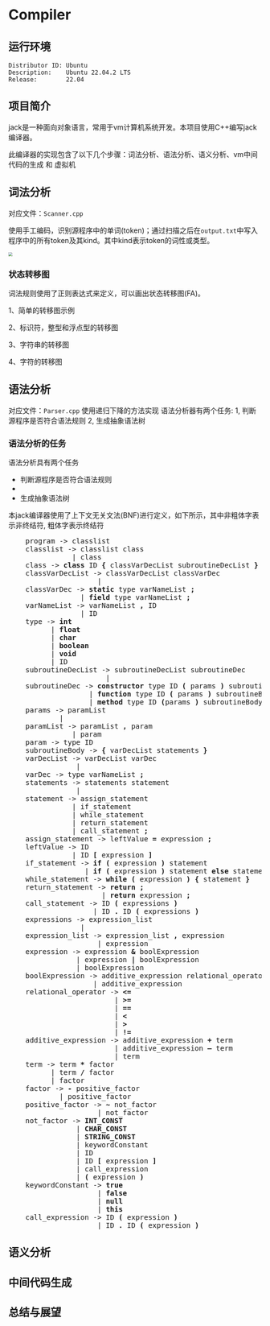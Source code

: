 # Compiler

## 运行环境

```shell
Distributor ID: Ubuntu
Description:    Ubuntu 22.04.2 LTS
Release:        22.04
```

## 项目简介

jack是一种面向对象语言，常用于vm计算机系统开发。本项目使用C++编写jack编译器。    

此编译器的实现包含了以下几个步骤：词法分析、语法分析、语义分析、vm中间代码的生成 和 虚拟机   

## 词法分析

对应文件：`Scanner.cpp`

使用手工编码，识别源程序中的单词(token)；通过扫描之后在`output.txt`中写入程序中的所有token及其kind。其中kind表示token的词性或类型。  

<img src="https://raw.githubusercontent.com/Sweet196/Picgo-images/main/problems/202305181923217.png" style="zoom: 50%;" />  

### 状态转移图

词法规则使用了正则表达式来定义，可以画出状态转移图(FA)。

1、简单的转移图示例

2、标识符，整型和浮点型的转移图

3、字符串的转移图

4、字符的转移图

## 语法分析

对应文件：`Parser.cpp`
使用递归下降的方法实现
语法分析器有两个任务:
1, 判断源程序是否符合语法规则 
2, 生成抽象语法树

### 语法分析的任务

语法分析具有两个任务

* 判断源程序是否符合语法规则
* 
* 生成抽象语法树

本jack编译器使用了上下文无关文法(BNF)进行定义，如下所示，其中非粗体字表示非终结符, 粗体字表示终结符

<pre>
    program -> classlist
    classlist -> classlist class
               | class
    class -> <strong>class</strong> ID <strong>{</strong> classVarDecList subroutineDecList <strong>}</strong>
    classVarDecList -> classVarDecList classVarDec
             	     |
    classVarDec -> <strong>static</strong> type varNameList <strong>;</strong>
                 | <strong>field</strong> type varNameList <strong>;</strong>
    varNameList -> varNameList <strong>,</strong> ID
                 | ID
    type -> <strong>int</strong>
          | <strong>float</strong>
          | <strong>char</strong>
          | <strong>boolean</strong>
          | <strong>void</strong>
          | ID
    subroutineDecList -> subroutineDecList subroutineDec
                       | 
    subroutineDec -> <strong>constructor</strong> type ID <strong>(</strong> params <strong>)</strong> subroutineBody
                   | <strong>function</strong> type ID <strong>(</strong> params <strong>)</strong> subroutineBody
                   | <strong>method</strong> type ID <strong>(</strong>params <strong>)</strong> subroutineBody
    params -> paramList
            | 
    paramList -> paramList <strong>,</strong> param
               | param
    param -> type ID
    subroutineBody -> <strong>{</strong> varDecList statements <strong>}</strong>
    varDecList -> varDecList varDec
                | 
    varDec -> type varNameList <strong>;</strong>
    statements -> statements statement
                | 
    statement -> assign_statement
               | if_statement
               | while_statement
               | return_statement
               | call_statement <strong>;</strong>
    assign_statement -> leftValue <strong>=</strong> expression <strong>;</strong> 
    leftValue -> ID
               | ID <strong>[</strong> expression <strong>]</strong>
    if_statement -> <strong>if (</strong> expression <strong>)</strong> statement
                  | <strong>if (</strong> expression <strong>)</strong> statement <strong>else</strong> statement
    while_statement -> <strong>while (</strong> expression <strong>) {</strong> statement <strong>}</strong>
    return_statement -> <strong>return ; </strong>
                      | <strong>return</strong> expression <strong>;</strong>
    call_statement -> ID <strong>(</strong> expressions <strong>)</strong> 
                    | ID <strong>.</strong> ID <strong>(</strong> expressions <strong>)</strong>
    expressions -> expression_list
                 | 
    expression_list -> expression_list <strong>,</strong> expression
                     | expression
    expression -> expression <strong>&</strong> boolExpression
                | expression <strong>|</strong> boolExpression
                | boolExpression
    boolExpression -> additive_expression relational_operator additive_expression
                    | additive_expression
    relational_operator -> <strong><=</strong> 
                         | <strong>>=</strong>
                         | <strong>==</strong>
                         | <strong><</strong>
                         | <strong>></strong>
                         | <strong>!=</strong>
    additive_expression -> additive_expression <strong>+</strong> term
                         | additive_expression <strong>–</strong> term
                         | term    
    term -> term <strong>*</strong> factor
          | term <strong>/</strong> factor
          | factor
    factor -> <strong>-</strong> positive_factor
            | positive_factor
    positive_factor -> <strong>~</strong> not_factor
                     | not_factor
    not_factor -> <strong>INT_CONST</strong>
                | <strong>CHAR_CONST</strong>
                | <strong>STRING_CONST</strong>
                | keywordConstant
                | ID
                | ID <strong>[</strong> expression <strong>]</strong>
                | call_expression
                | <strong>(</strong> expression <strong>)</strong>
    keywordConstant -> <strong>true</strong>
                     | <strong>false</strong>
                     | <strong>null</strong>
                     | <strong>this</strong>
    call_expression -> ID <strong>(</strong> expression <strong>)</strong>
                     | ID <strong>.</strong> ID <strong>(</strong> expression <strong>)</strong>
</pre>
## 语义分析

## 中间代码生成

## 总结与展望
